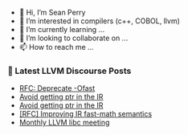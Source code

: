 - 👋 Hi, I’m Sean Perry
- 👀 I’m interested in compilers (c++, COBOL, llvm)
- 🌱 I’m currently learning ...
- 💞️ I’m looking to collaborate on ...
- 📫 How to reach me ...

<!---
s66perry/s66perry is a ✨ special ✨ repository because its `README.md` (this file) appears on your GitHub profile.
You can click the Preview link to take a look at your changes.
--->
### 📕 Latest LLVM Discourse Posts

<!-- DISCOURSE-LLVM:START -->
- [RFC: Deprecate -Ofast](https://discourse.llvm.org/t/rfc-deprecate-ofast/78687?page=4#post_67)
- [Avoid getting ptr in the IR](https://discourse.llvm.org/t/avoid-getting-ptr-in-the-ir/78859#post_2)
- [Avoid getting ptr in the IR](https://discourse.llvm.org/t/avoid-getting-ptr-in-the-ir/78859#post_1)
- [[RFC] Improving IR fast-math semantics](https://discourse.llvm.org/t/rfc-improving-ir-fast-math-semantics/78736#post_15)
- [Monthly LLVM libc meeting](https://discourse.llvm.org/t/monthly-llvm-libc-meeting/74259#post_15)
<!-- DISCOURSE-LLVM:END -->
